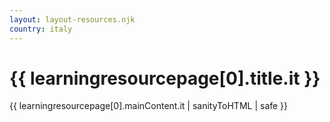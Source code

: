 ```yaml
---
layout: layout-resources.njk
country: italy
---
```

<h1>{{ learningresourcepage[0].title.it }}</h1>
{{ learningresourcepage[0].mainContent.it | sanityToHTML | safe }}
